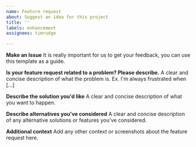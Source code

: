 ```yaml
---
name: Feature request
about: Suggest an idea for this project
title: ''
labels: enhancement
assignees: timrudge

---
```


**Make an Issue**
It is really important for us to get your feedback, you can use this template as a guide.

**Is your feature request related to a problem? Please describe.**
A clear and concise description of what the problem is. Ex. I'm always frustrated when [...]

**Describe the solution you'd like**
A clear and concise description of what you want to happen.

**Describe alternatives you've considered**
A clear and concise description of any alternative solutions or features you've considered.

**Additional context**
Add any other context or screenshots about the feature request here.
